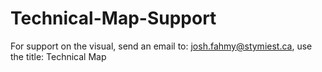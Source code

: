 # Technical-Map-Support

For support on the visual, send an email to: josh.fahmy@stymiest.ca, 
use the title: Technical Map
